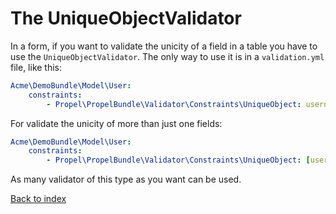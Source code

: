 The UniqueObjectValidator
=========================

In a form, if you want to validate the unicity of a field in a table you have to use the `UniqueObjectValidator`.
The only way to use it is in a `validation.yml` file, like this:

``` yaml
Acme\DemoBundle\Model\User:
    constraints:
        - Propel\PropelBundle\Validator\Constraints\UniqueObject: username
```

For validate the unicity of more than just one fields:

``` yaml
Acme\DemoBundle\Model\User:
    constraints:
        - Propel\PropelBundle\Validator\Constraints\UniqueObject: [username, login]
```

As many validator of this type as you want can be used.


[Back to index](index.markdown)
